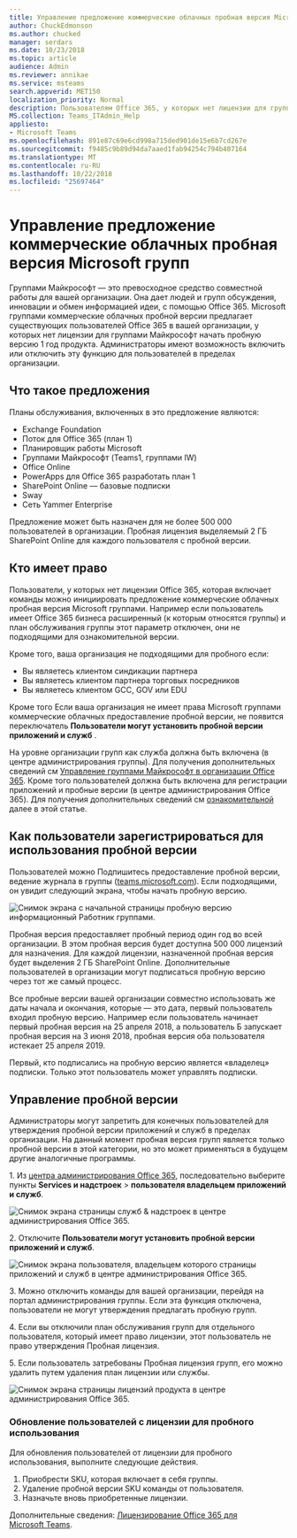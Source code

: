```yaml
---
title: Управление предложение коммерческие облачных пробная версия Microsoft групп
author: ChuckEdmonson
ms.author: chucked
manager: serdars
ms.date: 10/23/2018
ms.topic: article
audience: Admin
ms.reviewer: annikae
ms.service: msteams
search.appverid: MET150
localization_priority: Normal
description: Пользователям Office 365, у которых нет лицензии для групп Майкрософт можно инициировать пробную версию 1 год рабочих групп.
MS.collection: Teams_ITAdmin_Help
appliesto:
- Microsoft Teams
ms.openlocfilehash: 891e87c69e6cd998a715ded901de15e6b7cd267e
ms.sourcegitcommit: f9485c9b89d94da7aaed1fab94254c794b407164
ms.translationtype: MT
ms.contentlocale: ru-RU
ms.lasthandoff: 10/22/2018
ms.locfileid: "25697464"
---
```

<a name="manage-the-microsoft-teams-commercial-cloud-trial-offer"></a>Управление предложение коммерческие облачных пробная версия Microsoft групп
=======================================================

Группами Майкрософт — это превосходное средство совместной работы для вашей организации. Она дает людей и групп обсуждения, инновации и обмен информацией идеи, с помощью Office 365. Microsoft группами коммерческие облачных пробной версии предлагает существующих пользователей Office 365 в вашей организации, у которых нет лицензии для группами Майкрософт начать пробную версию 1 год продукта. Администраторы имеют возможность включить или отключить эту функцию для пользователей в пределах организации.

## <a name="whats-in-the-offer"></a>Что такое предложения

Планы обслуживания, включенных в это предложение являются:

- Exchange Foundation
- Поток для Office 365 (план 1)
- Планировщик работы Microsoft
- Группами Майкрософт (Teams1, группами IW)
- Office Online
- PowerApps для Office 365 разработать план 1
- SharePoint Online — базовые подписки
- Sway
- Сеть Yammer Enterprise

Предложение может быть назначен для не более 500 000 пользователей в организации. Пробная лицензия выделяемый 2 ГБ SharePoint Online для каждого пользователя с пробной версии.

## <a name="who-is-eligible"></a>Кто имеет право

Пользователи, у которых нет лицензии Office 365, которая включает команды можно инициировать предложение коммерческие облачных пробная версия Microsoft группами. Например если пользователь имеет Office 365 бизнеса расширенный (к которым относятся группы) и план обслуживания группы этот параметр отключен, они не подходящими для ознакомительной версии.

Кроме того, ваша организация не подходящими для пробного если: 
- Вы являетесь клиентом синдикации партнера
- Вы являетесь клиентом партнера торговых посредников
- Вы являетесь клиентом GCC, GOV или EDU

Кроме того Если ваша организация не имеет права Microsoft группами коммерческие облачных предоставление пробной версии, не появится переключатель **Пользователи могут установить пробной версии приложений и служб** .

На уровне организации групп как служба должна быть включена (в центре администрирования группы). Для получения дополнительных сведений см [Управление группами Майкрософт в организации Office 365](enable-features-office-365.md). Кроме того пользователей должна быть включена для регистрации приложений и пробные версии (в центре администрирования Office 365). Для получения дополнительных сведений см [ознакомительной](#manage-the-trial) далее в этой статье.

## <a name="how-users-sign-up-for-the-trial"></a>Как пользователи зарегистрироваться для использования пробной версии

Пользователей можно Подпишитесь предоставление пробной версии, ведение журнала в группы ([teams.microsoft.com](https://teams.microsoft.com)). Если подходящими, он увидит следующий экрана, чтобы начать пробную версию. 

![Снимок экрана с начальной страницы пробную версию информационный Работник группами.](media/iw-trial-start-screen.png)

Пробная версия предоставляет пробный период один год во всей организации. В этом пробная версия будет доступна 500 000 лицензий для назначения. Для каждой лицензии, назначенной пробная версия будет выделения 2 ГБ SharePoint Online. Дополнительные пользователей в организации могут подписаться пробную версию через тот же самый процесс.

Все пробные версии вашей организации совместно использовать же даты начала и окончания, которые — это дата, первый пользователь входил пробную версию. Например если пользователь начинает первый пробная версия на 25 апреля 2018, а пользователь Б запускает пробная версия на 3 июня 2018, пробная версия оба пользователя истекает 25 апреля 2019.

Первый, кто подписались на пробную версию является «владелец» подписки. Только этот пользователь может управлять подписки. 

## <a name="manage-the-trial"></a>Управление пробной версии

Администраторы могут запретить для конечных пользователей для утверждения пробной версии приложений и служб в пределах организации. На данный момент пробная версия групп является только пробной версии в этой категории, но это может применяться в будущем другие аналогичные программы. 

1\. Из [центра администрирования Office 365](https://portal.office.com/adminportal/home), последовательно выберите пункты **Services и надстроек** > **пользователя владельцем приложений и служб**.

![Снимок экрана страницы служб & надстроек в центре администрирования Office 365.](media/iw-trial-enable-1.png)

2\. Отключите **Пользователи могут установить пробной версии приложений и служб**.

![Снимок экрана пользователя, владельцем которого страницы приложений и служб в центре администрирования Office 365.](media/iw-trial-enable-2.png)

3\. Можно отключить команды для вашей организации, перейдя на портал администрирования группы. Если эта функция отключена, пользователи не могут утверждения предлагать пробную групп.

4\. Если вы отключили план обслуживания групп для отдельного пользователя, который имеет право лицензии, этот пользователь не право утверждения Пробная лицензия.

5\. Если пользователь затребованы Пробная лицензия групп, его можно удалить путем удаления план лицензии или службы. 

![Снимок экрана страницы лицензий продукта в центре администрирования Office 365.](media/iw-trial-enable-3.png)

### <a name="upgrade-users-from-the-trial-license"></a>Обновление пользователей с лицензии для пробного использования

Для обновления пользователей от лицензии для пробного использования, выполните следующие действия.

1. Приобрести SKU, которая включает в себя группы.
2. Удаление пробной версии SKU команды от пользователя.
3. Назначьте вновь приобретенные лицензии.

Дополнительные сведения: [Лицензирование Office 365 для Microsoft Teams](Office-365-licensing.md).